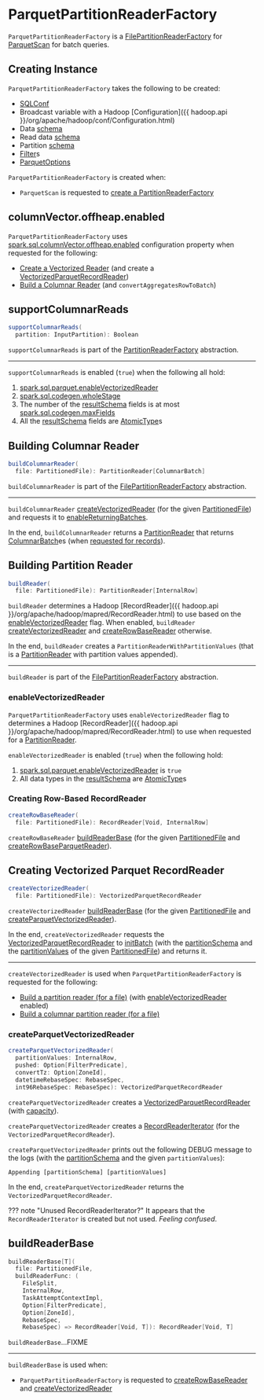 # ParquetPartitionReaderFactory

`ParquetPartitionReaderFactory` is a [FilePartitionReaderFactory](../FilePartitionReaderFactory.md) for [ParquetScan](ParquetScan.md#createReaderFactory) for batch queries.

## Creating Instance

`ParquetPartitionReaderFactory` takes the following to be created:

* <span id="sqlConf"> [SQLConf](../../SQLConf.md)
* <span id="broadcastedConf"> Broadcast variable with a Hadoop [Configuration]({{ hadoop.api }}/org/apache/hadoop/conf/Configuration.html)
* <span id="dataSchema"> Data [schema](../../types/StructType.md)
* <span id="readDataSchema"> Read data [schema](../../types/StructType.md)
* <span id="partitionSchema"> Partition [schema](../../types/StructType.md)
* <span id="filters"> [Filter](../../Filter.md)s
* <span id="parquetOptions"> [ParquetOptions](ParquetOptions.md)

`ParquetPartitionReaderFactory` is created when:

* `ParquetScan` is requested to [create a PartitionReaderFactory](ParquetScan.md#createReaderFactory)

## <span id="enableOffHeapColumnVector"><span id="spark.sql.columnVector.offheap.enabled"> columnVector.offheap.enabled

`ParquetPartitionReaderFactory` uses [spark.sql.columnVector.offheap.enabled](../../configuration-properties.md#spark.sql.columnVector.offheap.enabled) configuration property when requested for the following:

* [Create a Vectorized Reader](#createParquetVectorizedReader) (and create a [VectorizedParquetRecordReader](VectorizedParquetRecordReader.md#useOffHeap))
* [Build a Columnar Reader](#buildColumnarReader) (and `convertAggregatesRowToBatch`)

## <span id="supportColumnarReads"> supportColumnarReads

```scala
supportColumnarReads(
  partition: InputPartition): Boolean
```

`supportColumnarReads` is part of the [PartitionReaderFactory](../../connector/PartitionReaderFactory.md#supportColumnarReads) abstraction.

---

`supportColumnarReads` is enabled (`true`) when the following all hold:

1. [spark.sql.parquet.enableVectorizedReader](../../configuration-properties.md#spark.sql.parquet.enableVectorizedReader)
1. [spark.sql.codegen.wholeStage](../../configuration-properties.md#spark.sql.codegen.wholeStage)
1. The number of the [resultSchema](#resultSchema) fields is at most [spark.sql.codegen.maxFields](../../configuration-properties.md#spark.sql.codegen.maxFields)
1. All the [resultSchema](#resultSchema) fields are [AtomicType](../../types/AtomicType.md)s

## <span id="buildColumnarReader"> Building Columnar Reader

```scala
buildColumnarReader(
  file: PartitionedFile): PartitionReader[ColumnarBatch]
```

`buildColumnarReader` is part of the [FilePartitionReaderFactory](../FilePartitionReaderFactory.md#buildColumnarReader) abstraction.

---

`buildColumnarReader` [createVectorizedReader](#createVectorizedReader) (for the given [PartitionedFile](../PartitionedFile.md)) and requests it to [enableReturningBatches](VectorizedParquetRecordReader.md#enableReturningBatches).

In the end, `buildColumnarReader` returns a [PartitionReader](../../connector/PartitionReader.md) that returns [ColumnarBatch](../../vectorized-query-execution/ColumnarBatch.md)es (when [requested for records](../../connector/PartitionReader.md#get)).

## <span id="buildReader"> Building Partition Reader

```scala
buildReader(
  file: PartitionedFile): PartitionReader[InternalRow]
```

`buildReader` determines a Hadoop [RecordReader]({{ hadoop.api }}/org/apache/hadoop/mapred/RecordReader.html) to use based on the [enableVectorizedReader](#enableVectorizedReader) flag. When enabled, `buildReader` [createVectorizedReader](#createVectorizedReader) and [createRowBaseReader](#createRowBaseReader) otherwise.

In the end, `buildReader` creates a `PartitionReaderWithPartitionValues` (that is a [PartitionReader](../../connector/PartitionReader.md) with partition values appended).

---

`buildReader` is part of the [FilePartitionReaderFactory](../FilePartitionReaderFactory.md#buildReader) abstraction.

### <span id="enableVectorizedReader"> enableVectorizedReader

`ParquetPartitionReaderFactory` uses `enableVectorizedReader` flag to determines a Hadoop [RecordReader]({{ hadoop.api }}/org/apache/hadoop/mapred/RecordReader.html) to use when requested for a [PartitionReader](#buildReader).

`enableVectorizedReader` is enabled (`true`) when the following hold:

1. [spark.sql.parquet.enableVectorizedReader](../../configuration-properties.md#spark.sql.parquet.enableVectorizedReader) is `true`
1. All data types in the [resultSchema](#resultSchema) are [AtomicType](../../types/AtomicType.md)s

### <span id="createRowBaseReader"> Creating Row-Based RecordReader

```scala
createRowBaseReader(
  file: PartitionedFile): RecordReader[Void, InternalRow]
```

`createRowBaseReader` [buildReaderBase](#buildReaderBase) (for the given [PartitionedFile](../PartitionedFile.md) and [createRowBaseParquetReader](#createRowBaseParquetReader)).

## <span id="createVectorizedReader"> Creating Vectorized Parquet RecordReader

```scala
createVectorizedReader(
  file: PartitionedFile): VectorizedParquetRecordReader
```

`createVectorizedReader` [buildReaderBase](#buildReaderBase) (for the given [PartitionedFile](../PartitionedFile.md) and [createParquetVectorizedReader](#createParquetVectorizedReader)).

In the end, `createVectorizedReader` requests the [VectorizedParquetRecordReader](VectorizedParquetRecordReader.md) to [initBatch](VectorizedParquetRecordReader.md#initBatch) (with the [partitionSchema](#partitionSchema) and the [partitionValues](../PartitionedFile.md#partitionValues) of the given [PartitionedFile](../PartitionedFile.md)) and returns it.

---

`createVectorizedReader` is used when `ParquetPartitionReaderFactory` is requested for the following:

* [Build a partition reader (for a file)](#buildReader) (with [enableVectorizedReader](#enableVectorizedReader) enabled)
* [Build a columnar partition reader (for a file)](#buildColumnarReader)

### <span id="createParquetVectorizedReader"> createParquetVectorizedReader

```scala
createParquetVectorizedReader(
  partitionValues: InternalRow,
  pushed: Option[FilterPredicate],
  convertTz: Option[ZoneId],
  datetimeRebaseSpec: RebaseSpec,
  int96RebaseSpec: RebaseSpec): VectorizedParquetRecordReader
```

`createParquetVectorizedReader` creates a [VectorizedParquetRecordReader](VectorizedParquetRecordReader.md) (with [capacity](#capacity)).

`createParquetVectorizedReader` creates a [RecordReaderIterator](../RecordReaderIterator.md) (for the `VectorizedParquetRecordReader`).

`createParquetVectorizedReader` prints out the following DEBUG message to the logs (with the [partitionSchema](#partitionSchema) and the given `partitionValues`):

```text
Appending [partitionSchema] [partitionValues]
```

In the end, `createParquetVectorizedReader` returns the `VectorizedParquetRecordReader`.

??? note "Unused RecordReaderIterator?"
    It appears that the `RecordReaderIterator` is created but not used. _Feeling confused_.

## <span id="buildReaderBase"> buildReaderBase

```scala
buildReaderBase[T](
  file: PartitionedFile,
  buildReaderFunc: (
    FileSplit,
    InternalRow,
    TaskAttemptContextImpl,
    Option[FilterPredicate],
    Option[ZoneId],
    RebaseSpec,
    RebaseSpec) => RecordReader[Void, T]): RecordReader[Void, T]
```

`buildReaderBase`...FIXME

---

`buildReaderBase` is used when:

* `ParquetPartitionReaderFactory` is requested to [createRowBaseReader](#createRowBaseReader) and [createVectorizedReader](#createVectorizedReader)
